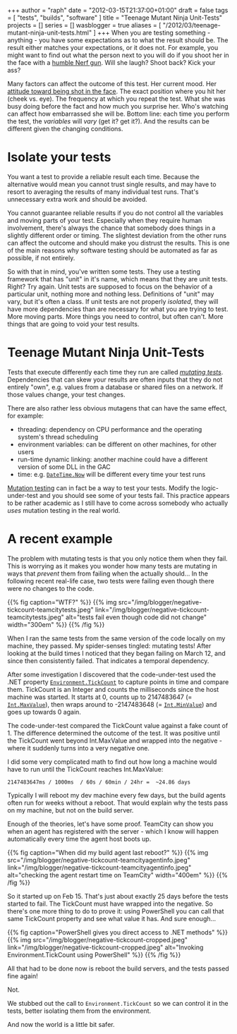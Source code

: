 +++
author = "raph"
date = "2012-03-15T21:37:00+01:00"
draft = false
tags = [ "tests", "builds", "software" ]
title = "Teenage Mutant Ninja Unit-Tests"
projects = []
series = []
wasblogger = true
aliases = [ "/2012/03/teenage-mutant-ninja-unit-tests.html" ]
+++
When you are testing something - anything - you have some expectations as to what the result should be. The result either matches your expectations, or it does not. For example, you might want to find out what the person next to you will do if you shoot her in the face with a [humble Nerf gun](http://www.youtube.com/watch?v=IZRQ1WkWFoU). Will she laugh? Shoot back? Kick your ass?

Many factors can affect the outcome of this test. Her current mood. Her [attitude toward being shot in the face](http://www.youtube.com/watch?v=HUD6sBrPB30#t=0m50s). The exact position where you hit her (cheek vs. eye). The frequency at which you repeat the test. What she was busy doing before the fact and how much you surprise her. Who's watching can affect how embarrassed she will be. Bottom line: each time you perform the test, the *variables* will *vary* (get it? get it?). And the results can be different given the changing conditions.

# Isolate your tests
You want a test to provide a reliable result each time. Because the alternative would mean you cannot trust single results, and may have to resort to averaging the results of many individual test runs. That's unnecessary extra work and should be avoided.

You cannot guarantee reliable results if you do not control all the variables and moving parts of your test. Especially when they require human involvement, there's always the chance that somebody does things in a slightly different order or timing. The slightest deviation from the other runs can affect the outcome and should make you distrust the results. This is one of the main reasons why software testing should be automated as far as possible, if not entirely.

So with that in mind, you've written some tests. They use a testing framework that has "unit" in it's name, which means that they are unit tests. Right? Try again. Unit tests are supposed to focus on the behavior of a particular unit, nothing more and nothing less. Definitions of "unit" may vary, but it's often a class. If unit tests are not properly *isolated*, they will have more dependencies than are necessary for what you are trying to test. More moving parts. More things you need to control, but often can't. More things that are going to void your test results.

# Teenage Mutant Ninja Unit-Tests
Tests that execute differently each time they run are called [*mutating tests*](http://www.typemock.com/rule-avoid-time-mutating-tests). Dependencies that can skew your results are often inputs that they do not entirely "own", e.g. values from a database or shared files on a network. If those values change, your test changes.

There are also rather less obvious mutagens that can have the same effect, for example:

* threading: dependency on CPU performance and the operating system's thread scheduling
* environment variables: can be different on other machines, for other users
* run-time dynamic linking: another machine could have a different version of some DLL in the GAC
* time: e.g. [`DateTime.Now`](http://msdn.microsoft.com/en-us/library/system.datetime.now.aspx) will be different every time your test runs

[Mutation testing](http://en.wikipedia.org/wiki/Mutation_testing) can in fact be a way to test your tests. Modify the logic-under-test and you should see some of your tests fail. This practice appears to be rather academic as I still have to come across somebody who actually *uses* mutation testing in the real world.

# A recent example
The problem with mutating tests is that you only notice them when they fail. This is worrying as it makes you wonder how many tests are mutating in ways that *prevent* them from failing when the actually should... In the following recent real-life case, two tests were failing even though there were no changes to the code.

{{% fig caption="WTF?" %}}
{{% img src="/img/blogger/negative-tickcount-teamcitytests.jpeg" link="/img/blogger/negative-tickcount-teamcitytests.jpeg" alt="tests fail even though code did not change" width="300em" %}}
{{% /fig %}}

When I ran the same tests from the same version of the code locally on my machine, they passed. My spider-senses tingled: mutating tests! After looking at the build times I noticed that they began failing on March 12, and since then consistently failed. That indicates a temporal dependency.

After some investigation I discovered that the code-under-test used the .NET property [`Environment.TickCount`](http://msdn.microsoft.com/en-us/library/system.environment.tickcount%28v=vs.100%29.aspx) to capture points in time and compare them. TickCount is an Integer and counts the milliseconds since the host machine was started. It starts at 0, counts up to 2147483647 (= [`Int.MaxValue`](http://msdn.microsoft.com/en-us/library/system.int32.maxvalue.aspx)), then wraps around to -2147483648 (= [`Int.MinValue`](http://msdn.microsoft.com/en-us/library/system.int32.minvalue.aspx)) and goes up towards 0 again.

The code-under-test compared the TickCount value against a fake count of 1. The difference determined the outcome of the test. It was positive until the TickCount went beyond Int.MaxValue and wrapped into the negative - where it suddenly turns into a very negative one.

I did some very complicated math to find out how long a machine would have to run until the TickCount reaches Int.MaxValue:

    2147483647ms / 1000ms  / 60s / 60min / 24hr =  ~24.86 days

Typically I will reboot my dev machine every few days, but the build agents often run for weeks without a reboot. That would explain why the tests pass on my machine, but not on the build server.

Enough of the theories, let's have some proof. TeamCity can show you when an agent has registered with the server - which I know will happen automatically every time the agent host boots up.

{{% fig caption="When did my build agent last reboot?" %}}
{{% img src="/img/blogger/negative-tickcount-teamcityagentinfo.jpeg" link="/img/blogger/negative-tickcount-teamcityagentinfo.jpeg" alt="checking the agent restart time on TeamCity" width="400em" %}}
{{% /fig %}}

So it started up on Feb 15. That's just about exactly 25 days before the tests started to fail. The TickCount must have wrapped into the negative. So there's one more thing to do to prove it: using PowerShell you can call that same TickCount property and see what value it has. And sure enough...

{{% fig caption="PowerShell gives you direct access to .NET methods" %}}
{{% img src="/img/blogger/negative-tickcount-cropped.jpeg" link="/img/blogger/negative-tickcount-cropped.jpeg" alt="Invoking Environment.TickCount using PowerShell" %}}
{{% /fig %}}

All that had to be done now is reboot the build servers, and the tests passed fine again!

Not.

We stubbed out the call to `Environment.TickCount` so we can control it in the tests, better isolating them from the environment.

And now the world is a little bit safer.
